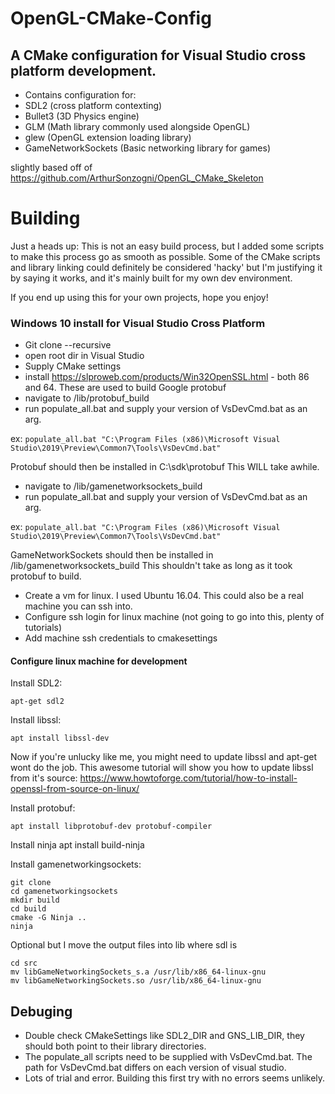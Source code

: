 # OpenGL-CMake-Config

## A CMake configuration for Visual Studio cross platform development.
* Contains configuration for:
* SDL2 (cross platform contexting)
* Bullet3 (3D Physics engine)
* GLM (Math library commonly used alongside OpenGL)
* glew (OpenGL extension loading library)
* GameNetworkSockets (Basic networking library for games)

slightly based off of https://github.com/ArthurSonzogni/OpenGL_CMake_Skeleton

# Building

Just a heads up: This is not an easy build process, but I added some scripts to make this process go as smooth as possible.
Some of the CMake scripts and library linking could definitely be considered 'hacky' but I'm justifying it by saying it works, and it's mainly built for my own dev environment.

If you end up using this for your own projects, hope you enjoy!

### Windows 10 install for Visual Studio Cross Platform
* Git clone --recursive
* open root dir in Visual Studio
* Supply CMake settings
* install https://slproweb.com/products/Win32OpenSSL.html - both 86 and 64. These are used to build Google protobuf
* navigate to /lib/protobuf_build
* run populate_all.bat and supply your version of VsDevCmd.bat as an arg. 

ex:
```populate_all.bat "C:\Program Files (x86)\Microsoft Visual Studio\2019\Preview\Common7\Tools\VsDevCmd.bat"```

Protobuf should then be installed in C:\sdk\protobuf
This WILL take awhile. 

* navigate to /lib/gamenetworksockets_build
* run populate_all.bat and supply your version of VsDevCmd.bat as an arg. 

ex: 
```populate_all.bat "C:\Program Files (x86)\Microsoft Visual Studio\2019\Preview\Common7\Tools\VsDevCmd.bat"```

GameNetworkSockets should then be installed in /lib/gamenetworksockets_build This shouldn't take as long as it took protobuf to build.

* Create a vm for linux. I used Ubuntu 16.04. This could also be a real machine you can ssh into.
* Configure ssh login for linux machine (not going to go into this, plenty of tutorials)
* Add machine ssh credentials to cmakesettings

#### Configure linux machine for development
Install SDL2:
``` 
apt-get sdl2 
```
Install libssl:
```
apt install libssl-dev
```
Now if you're unlucky like me, you might need to update libssl and apt-get wont do the job. This awesome tutorial will show you how to update libssl from it's source:
https://www.howtoforge.com/tutorial/how-to-install-openssl-from-source-on-linux/

Install protobuf:
```
apt install libprotobuf-dev protobuf-compiler
```
Install ninja
apt install build-ninja

Install gamenetworkingsockets:
```
git clone 
cd gamenetworkingsockets
mkdir build
cd build
cmake -G Ninja ..
ninja
```

Optional but I move the output files into lib where sdl is
```
cd src
mv libGameNetworkingSockets_s.a /usr/lib/x86_64-linux-gnu
mv libGameNetworkingSockets.so /usr/lib/x86_64-linux-gnu
```

## Debuging
* Double check CMakeSettings like SDL2_DIR and GNS_LIB_DIR, they should both point to their library directories.
* The populate_all scripts need to be supplied with VsDevCmd.bat. The path for VsDevCmd.bat differs on each version of visual studio.
* Lots of trial and error. Building this first try with no errors seems unlikely.
